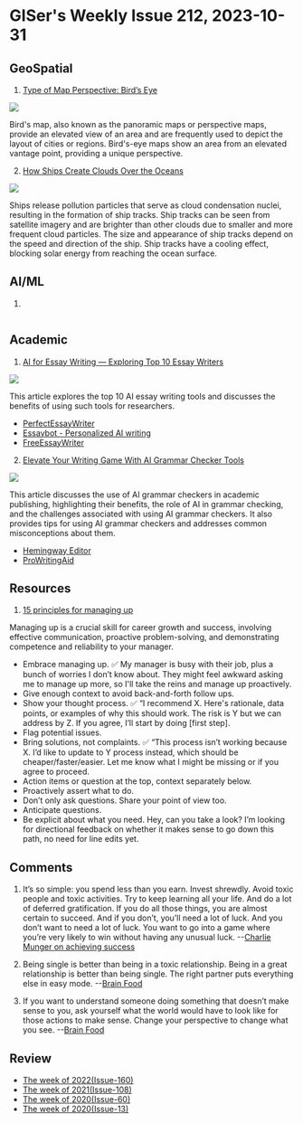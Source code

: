 # GISer's Weekly Issue 212, 2023-10-31

## GeoSpatial

1. [Type of Map Perspective: Bird’s Eye](https://www.geographyrealm.com/type-of-map-perspective-birds-eye/)

![](https://www.geographyrealm.com/wp-content/uploads/2023/01/birds-eye-map-seattle-1909.jpg)

Bird's map, also known as the panoramic maps or perspective maps, provide an elevated view of an area and are frequently used to depict the layout of cities or regions. Bird's-eye maps show an area from an elevated vantage point, providing a unique perspective.

2. [How Ships Create Clouds Over the Oceans](https://www.geographyrealm.com/ships-clouds-oceans/)

![](https://www.geographyrealm.com/wp-content/uploads/2022/05/atlantic-ocean-ship-tracks-portugal-2018016.jpg)

Ships release pollution particles that serve as cloud condensation nuclei, resulting in the formation of ship tracks. Ship tracks can be seen from satellite imagery and are brighter than other clouds due to smaller and more frequent cloud particles. The size and appearance of ship tracks depend on the speed and direction of the ship. Ship tracks have a cooling effect, blocking solar energy from reaching the ocean surface.

## AI/ML

1. []()

![]()

## Academic

1. [AI for Essay Writing — Exploring Top 10 Essay Writers](https://typeset.io/resources/best-ai-for-essay-writing/)

![](https://typeset.io/resources/content/images/size/w1000/2023/10/perfectessaywriter.png)

This article explores the top 10 AI essay writing tools and discusses the benefits of using such tools for researchers.

- [PerfectEssayWriter](https://www.perfectessaywriter.ai/)
- [Essaybot - Personalized AI writing](https://www.essaybot.com/login)
- [FreeEssayWriter](https://freeessaywriter.net/)

2. [Elevate Your Writing Game With AI Grammar Checker Tools](https://typeset.io/resources/ai-grammar-checker-to-elevate-your-writing/)

![](https://typeset.io/resources/content/images/size/w1000/2023/11/HemingwayEditor-.png)

This article discusses the use of AI grammar checkers in academic publishing, highlighting their benefits, the role of AI in grammar checking, and the challenges associated with using AI grammar checkers. It also provides tips for using AI grammar checkers and addresses common misconceptions about them.

- [Hemingway Editor](https://hemingwayapp.com/)
- [ProWritingAid](https://prowritingaid.com/)

## Resources

1. [15 principles for managing up](https://newsletter.weskao.com/p/15-principles-for-managing-up)

Managing up is a crucial skill for career growth and success, involving effective communication, proactive problem-solving, and demonstrating competence and reliability to your manager.

- Embrace managing up. ✅ My manager is busy with their job, plus a bunch of worries I don’t know about. They might feel awkward asking me to manage up more, so I'll take the reins and manage up proactively.
- Give enough context to avoid back-and-forth follow ups.
- Show your thought process. ✅ “I recommend X. Here's rationale, data points, or examples of why this should work. The risk is Y but we can address by Z. If you agree, I’ll start by doing [first step].
- Flag potential issues.
- Bring solutions, not complaints. ✅ “This process isn’t working because X. I’d like to update to Y process instead, which should be cheaper/faster/easier. Let me know what I might be missing or if you agree to proceed.
- Action items or question at the top, context separately below.
- Proactively assert what to do.
- Don’t only ask questions. Share your point of view too.
- Anticipate questions.
- Be explicit about what you need. Hey, can you take a look? I’m looking for directional feedback on whether it makes sense to go down this path, no need for line edits yet.

## Comments

1. It’s so simple: you spend less than you earn. Invest shrewdly. Avoid toxic people and toxic activities. Try to keep learning all your life. And do a lot of deferred gratification. If you do all those things, you are almost certain to succeed. And if you don’t, you’ll need a lot of luck. And you don’t want to need a lot of luck. You want to go into a game where you’re very likely to win without having any unusual luck.
   --[Charlie Munger on achieving success](https://fs.blog/brain-food/october-22-2023/)

2. Being single is better than being in a toxic relationship. Being in a great relationship is better than being single. The right partner puts everything else in easy mode.
   --[Brain Food](https://fs.blog/brain-food/october-22-2023/)

3. If you want to understand someone doing something that doesn’t make sense to you, ask yourself what the world would have to look like for those actions to make sense. Change your perspective to change what you see.
   --[Brain Food](https://fs.blog/brain-food/october-22-2023/)

## Review

- [The week of 2022(Issue-160)](../2022/issue-160.md)
- [The week of 2021(Issue-108)](../2021/issue-108.md)
- [The week of 2020(Issue-60)](../2020/issue-60.md)
- [The week of 2020(Issue-13)](../2019/issue-13.md)
